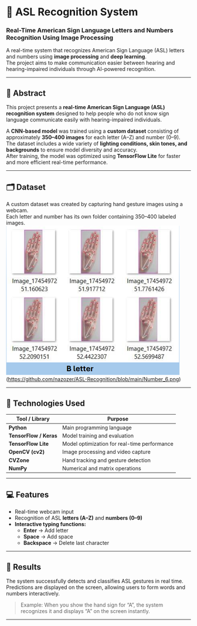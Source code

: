 # 🤟 ASL Recognition System
### Real-Time American Sign Language Letters and Numbers Recognition Using Image Processing

A real-time system that recognizes American Sign Language (ASL) letters and numbers using **image processing** and **deep learning**.  
The project aims to make communication easier between hearing and hearing-impaired individuals through AI-powered recognition.

---

## 🧠 Abstract
This project presents a **real-time American Sign Language (ASL) recognition system** designed to help people who do not know sign language communicate easily with hearing-impaired individuals.

A **CNN-based model** was trained using a **custom dataset** consisting of approximately **350–400 images** for each letter (A–Z) and number (0–9).  
The dataset includes a wide variety of **lighting conditions, skin tones, and backgrounds** to ensure model diversity and accuracy.  
After training, the model was optimized using **TensorFlow Lite** for faster and more efficient real-time performance.

---

## 🗂️ Dataset
A custom dataset was created by capturing hand gesture images using a webcam.  
Each letter and number has its own folder containing 350–400 labeled images.
![Example Output](https://github.com/nazozer/ASL-Recognition/blob/main/B_letter.png)
(https://github.com/nazozer/ASL-Recognition/blob/main/Number_6.png)

---

## 🧩 Technologies Used

| Tool / Library | Purpose |
| --- | --- |
| **Python** | Main programming language |
| **TensorFlow / Keras** | Model training and evaluation |
| **TensorFlow Lite** | Model optimization for real-time performance |
| **OpenCV (cv2)** | Image processing and video capture |
| **CVZone** | Hand tracking and gesture detection |
| **NumPy** | Numerical and matrix operations |

---

## 💻 Features

- Real-time webcam input  
- Recognition of ASL **letters (A–Z)** and **numbers (0–9)**  
- **Interactive typing functions:**  
  - **Enter** → Add letter  
  - **Space** → Add space  
  - **Backspace** → Delete last character  

---

## 🧠 Results

The system successfully detects and classifies ASL gestures in real time.  
Predictions are displayed on the screen, allowing users to form words and numbers interactively.  

> Example: When you show the hand sign for “A”, the system recognizes it and displays “A” on the screen instantly.

---
